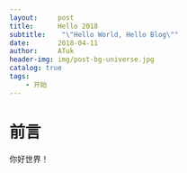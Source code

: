 ```yaml
---
layout:     post
title:      Hello 2018
subtitle:    "\"Hello World, Hello Blog\""
date:       2018-04-11
author:     ATuk
header-img: img/post-bg-universe.jpg
catalog: true
tags:
    - 开始
---
```




# 前言

你好世界！
